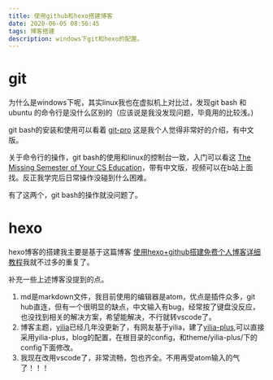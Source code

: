 ```yaml
---
title: 使用github和hexo搭建博客
date: 2020-06-05 08:56:45
tags: 博客搭建
description: windows下git和hexo的配置。
---
```

# git
为什么是windows下呢，其实linux我也在虚拟机上对比过，发现git bash 和ubuntu 的命令行是没什么区别的（应该说是我没发现问题，毕竟用的比较浅。)

git bash的安装和使用可以看着
[git-pro](https://git-scm.com/book/zh/v2)
这是我个人觉得非常好的介绍，有中文版。

关于命令行的操作，git bash的使用和linux的控制台一致，入门可以看这
[The Missing Semester of Your CS Education](https://missing-semester-cn.github.io)，带有中文版，视频可以在b站上面找。反正我学完后日常操作没碰到什么困难。

有了这两个，git bash的操作就没问题了。

# hexo
hexo博客的搭建我主要是基于这篇博客
[使用hexo+github搭建免费个人博客详细教程](http://blog.haoji.me/build-blog-website-by-hexo-github.html?from=xa#hexo-jian-jie)我就不过多的重复了。

补充一些上述博客没提到的点。
1. md是markdown文件，我目前使用的编辑器是atom，优点是插件众多，git hub直连，但有一个很明显的缺点，中文输入有bug，经常按了键盘没反应，也没找到相关的解决方案，希望能解决，不行就转vscode了。
2. 博客主题，[yilia](https://github.com/litten/hexo-theme-yilia)已经几年没更新了，有网友基于yilia，建了[yilia-plus](https://github.com/JoeyBling/hexo-theme-yilia-plus),可以直接采用yilia-plus，blog的配置，在根目录的config，和theme/yilia-plus/下的config下面修改。
3. 我现在改用vscode了，非常流畅，包也齐全。不用再受atom输入的气了！！！
